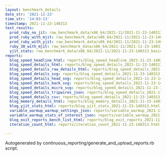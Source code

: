 ```yaml
---
layout: benchmark_details
date_str: '2021-11-23'
time_str: '14:03:13'
timestamp: 2021-11-23-140313
test_results:
  prod_ruby_no_jit: raw_benchmark_data/x86_64/2021-11/2021-11-23-140313_basic_benchmark_prod_ruby_no_jit.json
  prod_ruby_with_mjit: raw_benchmark_data/x86_64/2021-11/2021-11-23-140313_basic_benchmark_prod_ruby_with_mjit.json
  prod_ruby_with_yjit: raw_benchmark_data/x86_64/2021-11/2021-11-23-140313_basic_benchmark_prod_ruby_with_yjit.json
  ruby_30_with_mjit: raw_benchmark_data/x86_64/2021-11/2021-11-23-140313_basic_benchmark_ruby_30_with_mjit.json
  yjit_stats: raw_benchmark_data/x86_64/2021-11/2021-11-23-140313_basic_benchmark_yjit_stats.json
reports:
  blog_speed_headline_html: reports/blog_speed_headline_2021-11-23-140313.html
  blog_speed_details_html: reports/blog_speed_details_2021-11-23-140313.html
  blog_speed_details_raw_details_html: reports/blog_speed_details_2021-11-23-140313.raw_details.html
  blog_speed_details_svg: reports/blog_speed_details_2021-11-23-140313.svg
  blog_speed_details_head_svg: reports/blog_speed_details_2021-11-23-140313.head.svg
  blog_speed_details_back_svg: reports/blog_speed_details_2021-11-23-140313.back.svg
  blog_speed_details_micro_svg: reports/blog_speed_details_2021-11-23-140313.micro.svg
  blog_speed_details_tripwires_json: reports/blog_speed_details_2021-11-23-140313.tripwires.json
  blog_speed_details_csv: reports/blog_speed_details_2021-11-23-140313.csv
  blog_memory_details_html: reports/blog_memory_details_2021-11-23-140313.html
  blog_yjit_stats_html: reports/blog_yjit_stats_2021-11-23-140313.html
  variable_warmup_warmup_settings_json: reports/variable_warmup_2021-11-23-140313.warmup_settings.json
  variable_warmup_stats_of_interest_json: reports/variable_warmup_2021-11-23-140313.stats_of_interest.json
  blog_exit_reports_bench_list_html: reports/blog_exit_reports_2021-11-23-140313.bench_list.html
  iteration_count_html: reports/iteration_count_2021-11-23-140313.html

---
```

Autogenerated by continuous_reporting/generate_and_upload_reports.rb script.
